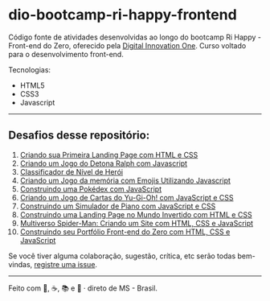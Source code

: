 # dio-bootcamp-ri-happy-frontend
Código fonte de atividades desenvolvidas ao longo do bootcamp Ri Happy - Front-end do Zero, oferecido pela [Digital Innovation One](https://dio.me).
Curso voltado para o desenvolvimento front-end.

Tecnologias:
- HTML5
- CSS3
- Javascript

---

## Desafios desse repositório:

1. [Criando sua Primeira Landing Page com HTML e CSS](https://github.com/alexandre-melgarejo/dio-bootcamp-ri-happy-frontend/tree/main/trilha-css-desafio-01)
2. [Criando um Jogo do Detona Ralph com Javascript](https://github.com/alexandre-melgarejo/dio-bootcamp-ri-happy-frontend/tree/main/detona-ralph)
3. [Classificador de Nível de Herói](https://github.com/alexandre-melgarejo/dio-bootcamp-ri-happy-frontend/tree/main/classificador-nivel-heroi)
4. [Criando um Jogo da memória com Emojis Utilizando Javascript](https://github.com/alexandre-melgarejo/dio-bootcamp-ri-happy-frontend/tree/main/jogo-memoria-emoji)
5. [Construindo uma Pokédex com JavaScript](https://github.com/alexandre-melgarejo/dio-bootcamp-ri-happy-frontend/tree/main/construindo-pokedex-js)
6. [Criando um Jogo de Cartas do Yu-Gi-Oh! com JavaScript e CSS](https://github.com/alexandre-melgarejo/dio-bootcamp-ri-happy-frontend/tree/main/jogo-yugioh)
7. [Construindo um Simulador de Piano com JavaScript e CSS](https://github.com/alexandre-melgarejo/dio-bootcamp-ri-happy-frontend/tree/main/simulador-piano)
8. [Construindo uma Landing Page no Mundo Invertido com HTML e CSS](https://github.com/alexandre-melgarejo/dio-bootcamp-ri-happy-frontend/tree/main/mundo-invertido)
9. [Multiverso Spider-Man: Criando um Site com HTML, CSS e JavaScript](https://github.com/alexandre-melgarejo/dio-bootcamp-ri-happy-frontend/tree/main/multiverso-spider-man)
10. [Construindo seu Portfólio Front-end do Zero com HTML, CSS e JavaScript](https://github.com/alexandre-melgarejo/dio-bootcamp-ri-happy-frontend/tree/main/construindo-portfolio)


Se você tiver alguma colaboração, sugestão, crítica, etc serão todas bem-vindas, [registre uma issue](https://github.com/alexandre-melgarejo/dio-bootcamp-ri-happy-frontend/issues).

---
Feito com 💙, ☕, 📚 e 🤖 · direto de MS - Brasil.